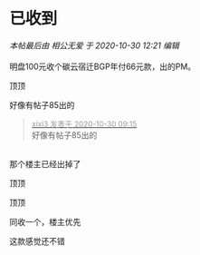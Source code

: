 # 已收到


<i class="pstatus"> 本帖最后由 相公无爱 于 2020-10-30 12:21 编辑 </i><br />
<br />
明盘100元收个碳云宿迁BGP年付66元款，出的PM。

顶顶

好像有帖子85出的

<div class="quote"><blockquote><font size="2"><a href="https://www.hostloc.com/forum.php?mod=redirect&amp;goto=findpost&amp;pid=9373523&amp;ptid=760092" target="_blank"><font color="#999999">xixi3 发表于 2020-10-30 09:15</font></a></font><br />
好像有帖子85出的</blockquote></div><br />
那个楼主已经出掉了

顶顶

顶顶

同收一个，楼主优先

这款感觉还不错
